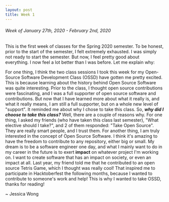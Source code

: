 ```yaml
---
layout: post
title: Week 1
---
```


###### Week of January 27th, 2020 - February 2nd, 2020 

This is the first week of classes for the Spring 2020 semester. To be honest, prior to the start of the semester, I felt extremely exhausted. I was simply not ready to start the semester. But now, I feel pretty good about everything. I now feel a lot better than I was before. Let me explain why:

For one thing, I think the two class sessions I took this week for my Open-Source Software Development Class (OSSD) have gotten me pretty excited. This is because learning about the history behind Open Source Software was quite interesting. Prior to the class, I thought open source contributions were fascinating, and I was a full supporter of open source software and contributions. But now that I have learned more about what it really is, and what it really means, I am still a full supporter, but on a whole new level of "support". It reminded me about why I chose to take this class. So, _**why did I choose to take this class?**_ Well, there are a couple of reasons why. For one thing, I asked my friends (who have taken this class last semester), "What elective should I take?", and 2 of them responded: "Take Open Source". They are really smart people, and I trust them. For another thing, I am truly interested in the concept of Open Source Software. I think it's amazing to have the freedom to contribute to any repository, either big or small. My dream is to be a software engineer one day, and what I mainly want to do in my career in the future is to exert **impact** on whatever project I'm working on. I want to create software that has an impact on society, or even an impact at all. Last year, my friend told me that he contributed to an open source Tetris Game, which I thought was really cool! That inspired me to participate in Hacktoberfest the following months, because I wanted to contribute to someone's work and help! This is why I wanted to take OSSD, thanks for reading!

~ Jessica Wong